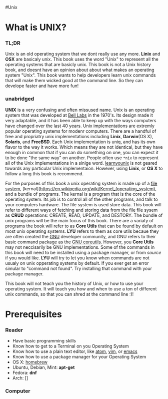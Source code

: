 #Unix

# What is UNIX?

### TL;DR
Unix is an old operating system that we dont really use any more. **Linix** and **OSX** are basicaly unix. This book uses the word "Unix" to represent all the operating systems that are basicly unix. This book is not a Unix history book, and doesnt have an opinion about about what makes an operating system "Unix". This book wants to help developers learn unix commands that will make them wicked good at the command line. So they can develope faster and have more fun! 
 
### unabridged
**UNIX** is a very confusing and often missused name. Unix is an operating system that was developed at [Bell Labs](https://en.wikipedia.org/wiki/Bell_Labs) in the 1970's. Its design made it very adaptable, and it has been able to keep up with the ways computers have changed over the last 40 years. Unix implementations are extremly popular operating systems for modenr computers. There are a handful of free and propriatry unix implementations including **Linix**, **Darwin**(OS X), **Solaris**, and **FreeBSD**. Each Unix implementation is uniq, and has its own flavor to the way it works. Which means they are not identical, but they have enough in common that if you can do something on one, you can expect it to be done "the same way" on another. People often use `*nix` to represent all of the Unix implementations in a sinlge word. [learnyounix](README.md) is not geared towards any particular Unix implementaion. However, using **Linix**, or **OS X** to follow a long this book is recommend.

For the purposes of this book a unix operating system is made up of a [file system](https://en.wikipedia.org/wiki/File_system), [kernal](https://en.wikipedia.org/wiki/Kernel_(operating_system), and a bundle of programs. The kernal is a program that is the core of the operating system. Its job is to control all of the other programs, and talk to your computers hardware. The file system is used store data. This book will refer to different ways of fetching and storing data from the file file sysem as **CRUD** operations: CREATE, READ, UPDATE, and DESTORY. The bundle of unix programs will be the main focus of this book. There are a variaty of programs the book will refer to as **Core Utils** that can be found by default on most unix operating systems. **LYU** refers to them as core utils becaue they are often created the [GNU](http://www.gnu.org/) developer community, and GNU refers to their basic command package as the [GNU coreutils](http://www.gnu.org/software/coreutils/coreutils.html). However, you **Core Utils** may not neccisarily be GNU implementations. Some of the commands in this book will need to be installed using a package manager, or from _source_ if you would like. **LYU** will try to let you know when commands are not usualy on unix opperating systems by default. If you ever get an error simular to "command not found". Try installing that command with your package manager.

This book will not teach you the history of Unix, or how to use your operating system. It will teach you how and when to use a ton of different unix commands, so that you can shred at the command line :)!

# Prerequisites
### Reader
* Have basic programming skills
 * Know how to get to a Terminal on you Operating System
 * Know how to use a plain text editor, like [atom](https://atom.io/), [vim](http://www.vim.org/), or [emacs](https://www.gnu.org/software/emacs/)
 * Know how to use a package manager for your Operating System
  * OS X: [homebrew](http://brew.sh/)
  * Ubuntu, Debian, Mint: **apt-get**
  * Fedora: **dnf**
  * Arch: []
### Computer

